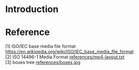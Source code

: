 # Introduction



# Reference

[1] ISO/IEC base media file format https://en.wikipedia.org/wiki/ISO/IEC_base_media_file_format  
[2] ISO 14496-1 Media Format [references/mp4-layout.txt](references/mp4-layout.txt)  
[3] boxes tree [references/boxes.jpg](references/boxes.jpg)
